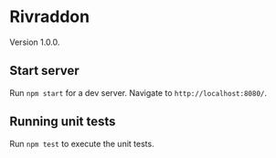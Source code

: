 # Rivraddon

Version 1.0.0.

## Start server

Run `npm start` for a dev server. Navigate to `http://localhost:8080/`.

## Running unit tests

Run `npm test` to execute the unit tests.
